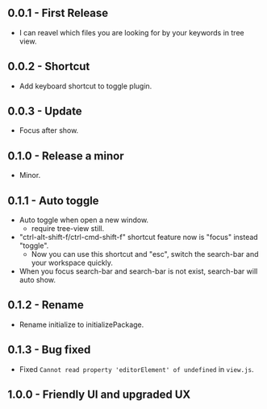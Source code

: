 ## 0.0.1 - First Release
* I can reavel which files you are looking for by your keywords in tree view.

## 0.0.2 - Shortcut
* Add keyboard shortcut to toggle plugin.

## 0.0.3 - Update
* Focus after show.

## 0.1.0 - Release a minor
* Minor.

## 0.1.1 - Auto toggle
* Auto toggle when open a new window.
    * require tree-view still.
* "ctrl-alt-shift-f/ctrl-cmd-shift-f" shortcut feature now is "focus" instead "toggle".
    * Now you can use this shortcut and "esc", switch the search-bar and your workspace quickly.
* When you focus search-bar and search-bar is not exist, search-bar will auto show.

## 0.1.2 - Rename
* Rename initialize to initializePackage.

## 0.1.3 - Bug fixed
* Fixed `Cannot read property 'editorElement' of undefined` in `view.js`.

## 1.0.0 - Friendly UI and upgraded UX
